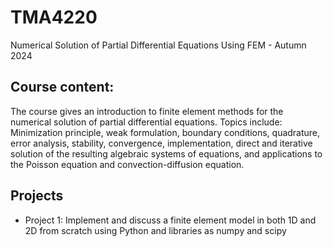 # TMA4220
Numerical Solution of Partial Differential Equations Using FEM - Autumn 2024

## Course content:
The course gives an introduction to finite element methods for the numerical solution of partial differential equations. Topics include: Minimization principle, weak formulation, boundary conditions, quadrature, error analysis, stability, convergence, implementation, direct and iterative solution of the resulting algebraic systems of equations, and applications to the Poisson equation and convection-diffusion equation.

## Projects
* Project 1: Implement and discuss a finite element model in both 1D and 2D from scratch using Python and libraries as numpy and scipy

